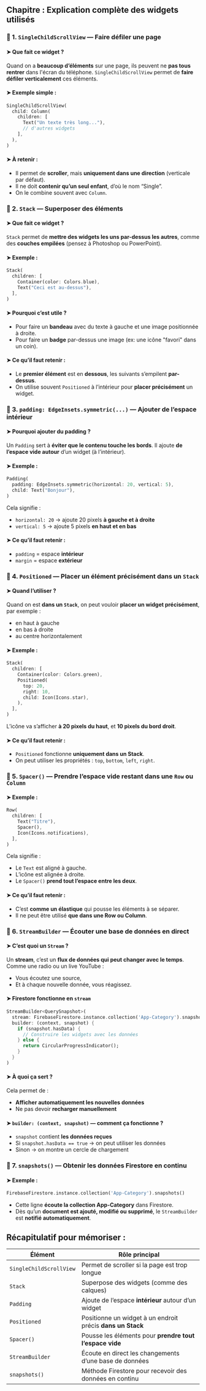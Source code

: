 ## Chapitre : Explication complète des widgets utilisés



### 🔹 1. `SingleChildScrollView` — Faire défiler une page

#### ➤ Que fait ce widget ?

Quand on a **beaucoup d’éléments** sur une page, ils peuvent ne **pas tous rentrer** dans l'écran du téléphone. `SingleChildScrollView` permet de **faire défiler verticalement** ces éléments.

#### ➤ Exemple simple :

```dart
SingleChildScrollView(
  child: Column(
    children: [
      Text("Un texte très long..."),
      // d'autres widgets
    ],
  ),
)
```

#### ➤ À retenir :

* Il permet de **scroller**, mais **uniquement dans une direction** (verticale par défaut).
* Il ne doit **contenir qu’un seul enfant**, d’où le nom “Single”.
* On le combine souvent avec `Column`.



### 🔹 2. `Stack` — Superposer des éléments

#### ➤ Que fait ce widget ?

`Stack` permet de **mettre des widgets les uns par-dessus les autres**, comme des **couches empilées** (pensez à Photoshop ou PowerPoint).

#### ➤ Exemple :

```dart
Stack(
  children: [
    Container(color: Colors.blue),
    Text("Ceci est au-dessus"),
  ],
)
```

#### ➤ Pourquoi c’est utile ?

* Pour faire un **bandeau** avec du texte à gauche et une image positionnée à droite.
* Pour faire un **badge** par-dessus une image (ex: une icône "favori" dans un coin).

#### ➤ Ce qu’il faut retenir :

* Le **premier élément** est en **dessous**, les suivants s’empilent **par-dessus**.
* On utilise souvent `Positioned` à l’intérieur pour **placer précisément** un widget.



### 🔹 3. `padding: EdgeInsets.symmetric(...)` — Ajouter de l’espace intérieur

#### ➤ Pourquoi ajouter du padding ?

Un `Padding` sert à **éviter que le contenu touche les bords**. Il ajoute **de l’espace vide autour** d’un widget (à l’intérieur).

#### ➤ Exemple :

```dart
Padding(
  padding: EdgeInsets.symmetric(horizontal: 20, vertical: 5),
  child: Text("Bonjour"),
)
```

Cela signifie :

* `horizontal: 20` → ajoute 20 pixels **à gauche et à droite**
* `vertical: 5` → ajoute 5 pixels **en haut et en bas**

#### ➤ Ce qu’il faut retenir :

* `padding` = espace **intérieur**
* `margin` = espace **extérieur**



### 🔹 4. `Positioned` — Placer un élément précisément dans un `Stack`

#### ➤ Quand l’utiliser ?

Quand on est **dans un `Stack`**, on peut vouloir **placer un widget précisément**, par exemple :

* en haut à gauche
* en bas à droite
* au centre horizontalement

#### ➤ Exemple :

```dart
Stack(
  children: [
    Container(color: Colors.green),
    Positioned(
      top: 20,
      right: 10,
      child: Icon(Icons.star),
    ),
  ],
)
```

L’icône va s’afficher **à 20 pixels du haut**, et **10 pixels du bord droit**.

#### ➤ Ce qu’il faut retenir :

* `Positioned` fonctionne **uniquement dans un Stack**.
* On peut utiliser les propriétés : `top`, `bottom`, `left`, `right`.



### 🔹 5. `Spacer()` — Prendre l’espace vide restant dans une `Row` ou `Column`

#### ➤ Exemple :

```dart
Row(
  children: [
    Text("Titre"),
    Spacer(),
    Icon(Icons.notifications),
  ],
)
```

Cela signifie :

* Le `Text` est aligné à gauche.
* L’icône est alignée à droite.
* Le `Spacer()` **prend tout l’espace entre les deux**.

#### ➤ Ce qu’il faut retenir :

* C’est **comme un élastique** qui pousse les éléments à se séparer.
* Il ne peut être utilisé **que dans une Row ou Column**.



### 🔹 6. `StreamBuilder` — Écouter une base de données en direct

#### ➤ C’est quoi un `Stream` ?

Un **stream**, c’est un **flux de données qui peut changer avec le temps**. Comme une radio ou un live YouTube :

* Vous écoutez une source,
* Et à chaque nouvelle donnée, vous réagissez.

#### ➤ Firestore fonctionne en `stream`

```dart
StreamBuilder<QuerySnapshot>(
  stream: FirebaseFirestore.instance.collection('App-Category').snapshots(),
  builder: (context, snapshot) {
    if (snapshot.hasData) {
      // Construire les widgets avec les données
    } else {
      return CircularProgressIndicator();
    }
  }
)
```

#### ➤ À quoi ça sert ?

Cela permet de :

* **Afficher automatiquement les nouvelles données**
* Ne pas devoir **recharger manuellement**

#### ➤ `builder: (context, snapshot)` — comment ça fonctionne ?

* `snapshot` contient **les données reçues**
* Si `snapshot.hasData == true` → on peut utiliser les données
* Sinon → on montre un cercle de chargement



### 🔹 7. `snapshots()` — Obtenir les données Firestore en continu

#### ➤ Exemple :

```dart
FirebaseFirestore.instance.collection('App-Category').snapshots()
```

* Cette ligne **écoute la collection App-Category** dans Firestore.
* Dès qu’un **document est ajouté, modifié ou supprimé**, le `StreamBuilder` est **notifié automatiquement**.



##  Récapitulatif pour mémoriser :

| Élément                 | Rôle principal                                             |
| ----------------------- | ---------------------------------------------------------- |
| `SingleChildScrollView` | Permet de scroller si la page est trop longue              |
| `Stack`                 | Superpose des widgets (comme des calques)                  |
| `Padding`               | Ajoute de l’espace **intérieur** autour d’un widget        |
| `Positioned`            | Positionne un widget à un endroit précis **dans un Stack** |
| `Spacer()`              | Pousse les éléments pour **prendre tout l’espace vide**    |
| `StreamBuilder`         | Écoute en direct les changements d’une base de données     |
| `snapshots()`           | Méthode Firestore pour recevoir des données en continu     |

